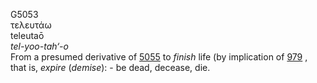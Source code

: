 G5053  
τελευτάω  
teleutaō  
*tel-yoo-tah‘-o*  
From a presumed derivative of [5055](g5055) to *finish* life (by
implication of [979](g0979) , that is, *expire* (*demise*): - be dead,
decease, die.  
